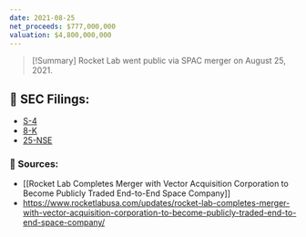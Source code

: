 ```yaml
---
date: 2021-08-25
net_proceeds: $777,000,000
valuation: $4,800,000,000
---
```


>[!Summary]
Rocket Lab went public via SPAC merger on August 25, 2021.

## 📁 **SEC Filings**: 

-  [S-4](https://d18rn0p25nwr6d.cloudfront.net/CIK-0001819994/9c907159-748d-437f-9b48-e0f28835e015.pdf)
-  [8-K](https://d18rn0p25nwr6d.cloudfront.net/CIK-0001819994/f582414a-3be8-4e47-9e41-817fbaa49b67.pdf)
-  [25-NSE](https://d18rn0p25nwr6d.cloudfront.net/CIK-0001819994/7cf3d601-6bbe-40a6-9fc8-70c8cf8fb1e9.pdf)

### 🔗 Sources:

- [[Rocket Lab Completes Merger with Vector Acquisition Corporation to Become Publicly Traded End-to-End Space Company]]
- https://www.rocketlabusa.com/updates/rocket-lab-completes-merger-with-vector-acquisition-corporation-to-become-publicly-traded-end-to-end-space-company/